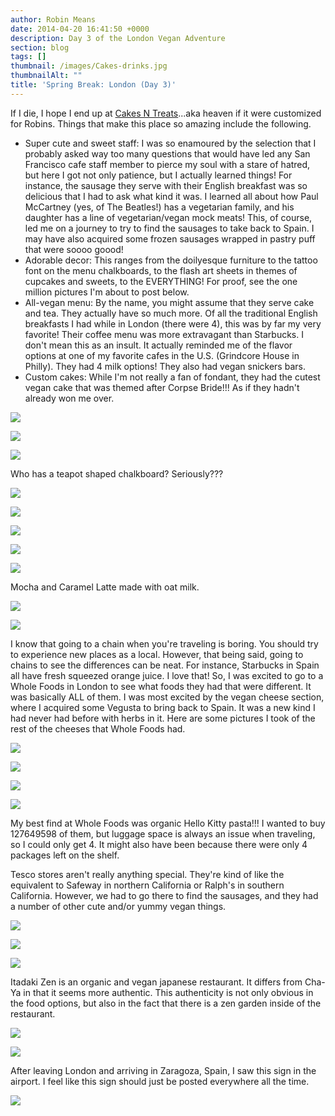 ```yaml
---
author: Robin Means
date: 2014-04-20 16:41:50 +0000
description: Day 3 of the London Vegan Adventure
section: blog
tags: []
thumbnail: /images/Cakes-drinks.jpg
thumbnailAlt: ""
title: 'Spring Break: London (Day 3)'
---
```


If I die, I hope I end up at [Cakes N Treats](http://www.yelp.com/biz/cakes-n-treats-london)...aka heaven if it were customized for Robins. Things that make this place so amazing include the following.

- Super cute and sweet staff: I was so enamoured by the selection that I probably asked way too many questions that would have led any San Francisco cafe staff member to pierce my soul with a stare of hatred, but here I got not only patience, but I actually learned things! For instance, the sausage they serve with their English breakfast was so delicious that I had to ask what kind it was. I learned all about how Paul McCartney (yes, of The Beatles!) has a vegetarian family, and his daughter has a line of vegetarian/vegan mock meats! This, of course, led me on a journey to try to find the sausages to take back to Spain. I may have also acquired some frozen sausages wrapped in pastry puff that were soooo goood!
- Adorable decor: This ranges from the doilyesque furniture to the tattoo font on the menu chalkboards, to the flash art sheets in themes of cupcakes and sweets, to the EVERYTHING! For proof, see the one million pictures I'm about to post below.
- All-vegan menu: By the name, you might assume that they serve cake and tea. They actually have so much more. Of all the traditional English breakfasts I had while in London (there were 4), this was by far my very favorite! Their coffee menu was more extravagant than Starbucks. I don't mean this as an insult. It actually reminded me of the flavor options at one of my favorite cafes in the U.S. (Grindcore House in Philly). They had 4 milk options! They also had vegan snickers bars.
- Custom cakes: While I'm not really a fan of fondant, they had the cutest vegan cake that was themed after Corpse Bride!!! As if they hadn't already won me over.

![](/images/Cakes-window.jpg)

![](/images/Cakes-chandellier.jpg)

![](/images/Cakes-birdcage.jpg)

Who has a teapot shaped chalkboard? Seriously???

![](/images/Cakes-chalksign.jpg)

![](/images/Cakes-cookies-flash-art.jpg)

![](/images/Cakes-cupcakes-flash-art.jpg)

![](/images/Cakes-corpsebride.jpg)

![](/images/Cakes-snickers.jpg)

Mocha and Caramel Latte made with oat milk.

![](/images/Cakes-drinks.jpg)

![](/images/Cakes-breakfast.jpg)

I know that going to a chain when you're traveling is boring. You should try to experience new places as a local. However, that being said, going to chains to see the differences can be neat. For instance, Starbucks in Spain all have fresh squeezed orange juice. I love that! So, I was excited to go to a Whole Foods in London to see what foods they had that were different. It was basically ALL of them. I was most excited by the vegan cheese section, where I acquired some Vegusta to bring back to Spain. It was a new kind I had never had before with herbs in it. Here are some pictures I took of the rest of the cheeses that Whole Foods had.

![](/images/WFcheese.jpg)

![](/images/WFcheese1.jpg)

![](/images/WFcheese2.jpg)

![](/images/WFcheese3.jpg)

My best find at Whole Foods was organic Hello Kitty pasta!!! I wanted to buy 127649598 of them, but luggage space is always an issue when traveling, so I could only get 4. It might also have been because there were only 4 packages left on the shelf.

Tesco stores aren't really anything special. They're kind of like the equivalent to Safeway in northern California or Ralph's in southern California. However, we had to go there to find the sausages, and they had a number of other cute and/or yummy vegan things.

![](/images/Tesco-pombear.jpg)

![](/images/Tesco-cheese.jpg)

![](/images/Tesco-peanuts.jpg)

Itadaki Zen is an organic and vegan japanese restaurant. It differs from Cha-Ya in that it seems more authentic. This authenticity is not only obvious in the food options, but also in the fact that there is a zen garden inside of the restaurant.

![](/images/Itazaki2.jpg)

![](/images/Itazaki.jpg)

After leaving London and arriving in Zaragoza, Spain, I saw this sign in the airport. I feel like this sign should just be posted everywhere all the time.

![](/images/airport-sign.jpg)

